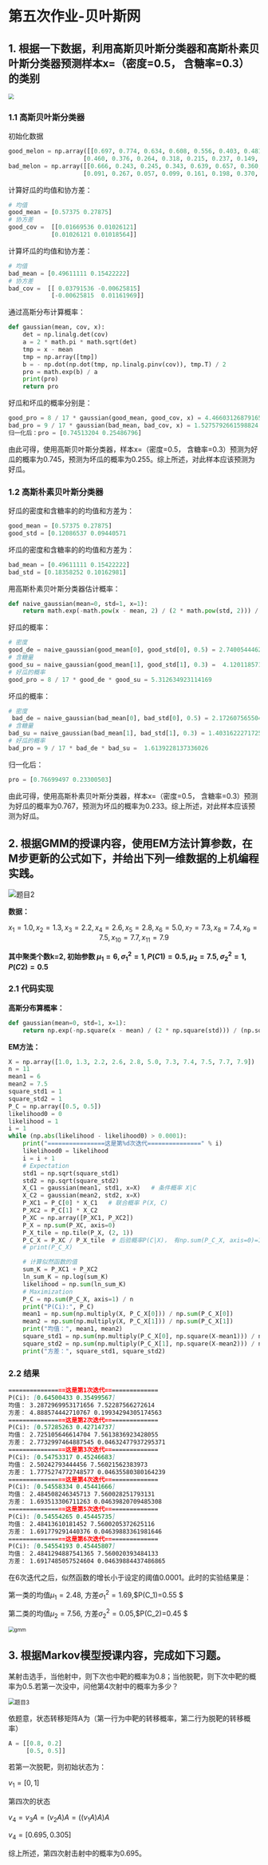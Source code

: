 # 第五次作业-贝叶斯网

## 1. 根据一下数据，利用高斯贝叶斯分类器和高斯朴素贝叶斯分类器预测样本x=（密度=0.5， 含糖率=0.3）的类别

<img src="figures/题目1.png" style="zoom:67%;" />

### 1.1 高斯贝叶斯分类器

初始化数据

```python
good_melon = np.array([[0.697, 0.774, 0.634, 0.608, 0.556, 0.403, 0.481, 0.437],
                     [0.460, 0.376, 0.264, 0.318, 0.215, 0.237, 0.149, 0.211]])
bad_melon = np.array([[0.666, 0.243, 0.245, 0.343, 0.639, 0.657, 0.360, 0.593, 0.719],
                     [0.091, 0.267, 0.057, 0.099, 0.161, 0.198, 0.370, 0.042, 0.103]])
```


计算好瓜的均值和协方差：

```python
# 均值
good_mean = [0.57375 0.27875]
# 协方差
good_cov =  [[0.01669536 0.01026121]
            [0.01026121 0.01018564]]
```

计算坏瓜的均值和协方差：

```python
# 均值
bad_mean = [0.49611111 0.15422222]
# 协方差
bad_cov =  [[ 0.03791536 -0.00625815]
            [-0.00625815  0.01161969]]
```

通过高斯分布计算概率：

```python
def gaussian(mean, cov, x):
    det = np.linalg.det(cov)
    a = 2 * math.pi * math.sqrt(det)
    tmp = x - mean
    tmp = np.array([tmp])
    b = - np.dot(np.dot(tmp, np.linalg.pinv(cov)), tmp.T) / 2
    pro = math.exp(b) / a
    print(pro)
    return pro
```

好瓜和坏瓜的概率分别是：

```python
good_pro = 8 / 17 * gaussian(good_mean, good_cov, x) = 4.466031268791659 
bad_pro = 9 / 17 * gaussian(bad_mean, bad_cov, x) = 1.5275792661598824
归一化后：pro = [0.74513204 0.25486796]
```

由此可得，使用高斯贝叶斯分类器，样本x=（密度=0.5， 含糖率=0.3）预测为好瓜的概率为0.745，预测为坏瓜的概率为0.255。综上所述，对此样本应该预测为好瓜。

### 1.2 高斯朴素贝叶斯分类器

好瓜的密度和含糖率的的均值和方差为：

```python
good_mean = [0.57375 0.27875]
good_std = [0.12086537 0.09440571
```

坏瓜的密度和含糖率的的均值和方差为：

```python
bad_mean = [0.49611111 0.15422222]
bad_std = [0.18358252 0.10162981]
```

用高斯朴素贝叶斯分类器估计概率：

```python
def naive_gaussian(mean=0, std=1, x=1):
    return math.exp(-math.pow(x - mean, 2) / (2 * math.pow(std, 2))) / (np.sqrt(2 * math.pi) * std)
```

好瓜的概率：

```python
# 密度
good_de = naive_gaussian(good_mean[0], good_std[0], 0.5) = 2.7400544462277714
# 含糖量
good_su = naive_gaussian(good_mean[1], good_std[1], 0.3) =  4.120118571789564
# 好瓜的概率
good_pro = 8 / 17 * good_de * good_su = 5.312634923114169 
```

坏瓜的概率：

```python
# 密度
 bad_de = naive_gaussian(bad_mean[0], bad_std[0], 0.5) = 2.1726075655047907 
# 含糖量
bad_su = naive_gaussian(bad_mean[1], bad_std[1], 0.3) = 1.4031622271725774
# 好瓜的概率
bad_pro = 9 / 17 * bad_de * bad_su =  1.6139228137336026  
```
归一化后：
```python
pro = [0.76699497 0.23300503]
```

由此可得，使用高斯朴素贝叶斯分类器，样本x=（密度=0.5， 含糖率=0.3）预测为好瓜的概率为0.767，预测为坏瓜的概率为0.233。综上所述，对此样本应该预测为好瓜。



## 2. 根据GMM的授课内容，使用EM方法计算参数，在M步更新的公式如下，并给出下列一维数据的上机编程实践。

![题目2](figures/题目2.png)

**数据：**

$$ x_1=1.0,x_2=1.3,x_3=2.2,x_4=2.6,x_5=2.8,x_6=5.0,x_7=7.3,x_8=7.4,x_9=7.5,x_{10}=7.7,x_{11}=7.9 $$

**其中聚类个数k=2, 初始参数 $\mu_1=6, \sigma_1^2=1, P(C1)=0.5,\mu_2=7.5, \sigma_2^2=1, P(C2)=0.5$** 

### 2.1 代码实现

**高斯分布算概率：**

```python
def gaussian(mean=0, std=1, x=1):
    return np.exp(-np.square(x - mean) / (2 * np.square(std))) / (np.sqrt(2 * math.pi) * std)
```

**EM方法：**

```python
X = np.array([1.0, 1.3, 2.2, 2.6, 2.8, 5.0, 7.3, 7.4, 7.5, 7.7, 7.9])
n = 11
mean1 = 6    
mean2 = 7.5    
square_std1 = 1
square_std2 = 1
P_C = np.array([0.5, 0.5])
likelihood0 = 0
likelihood = 1
i = 1
while (np.abs(likelihood - likelihood0) > 0.0001):
    print("================这是第%d次迭代===============" % i)
    likelihood0 = likelihood
    i = i + 1
    # Expectation
    std1 = np.sqrt(square_std1)
    std2 = np.sqrt(square_std2)
    X_C1 = gaussian(mean1, std1, x=X)   # 条件概率 X|C
    X_C2 = gaussian(mean2, std2, x=X)
    P_XC1 = P_C[0] * X_C1   # 联合概率 P(X, C)
    P_XC2 = P_C[1] * X_C2
    P_XC = np.array([P_XC1, P_XC2])
    P_X = np.sum(P_XC, axis=0)
    P_X_tile = np.tile(P_X, (2, 1))
    P_C_X = P_XC / P_X_tile  # 后验概率P(C|X)， 有np.sum(P_C_X, axis=0)=1
    # print(P_C_X)

    # 计算似然函数的值
    sum_K = P_XC1 + P_XC2
    ln_sum_K = np.log(sum_K)
    likelihood = np.sum(ln_sum_K)
    # Maximization
    P_C = np.sum(P_C_X, axis=1) / n
    print("P(Ci):", P_C)
    mean1 = np.sum(np.multiply(X, P_C_X[0])) / np.sum(P_C_X[0])
    mean2 = np.sum(np.multiply(X, P_C_X[1])) / np.sum(P_C_X[1])
    print("均值：", mean1, mean2)
    square_std1 = np.sum(np.multiply(P_C_X[0], np.square(X-mean1))) / np.sum(P_C_X[0])
    square_std2 = np.sum(np.multiply(P_C_X[1], np.square(X-mean2))) / np.sum(P_C_X[1])
    print("方差：", square_std1, square_std2)
```

### 2.2 结果

```markdown
================这是第1次迭代===============
P(Ci): [0.64500433 0.35499567]
均值： 3.2872969953171656 7.52287566272614
方差： 4.888574442710767 0.19934294305174563
================这是第2次迭代===============
P(Ci): [0.57285263 0.42714737]
均值： 2.725105646614704 7.5613836923428055
方差： 2.7732997464887545 0.04632477937295371
================这是第3次迭代===============
P(Ci): [0.54753317 0.45246683]
均值： 2.50242793444456 7.56021562383973
方差： 1.7775274772748577 0.04635580380164239
================这是第4次迭代===============
P(Ci): [0.54558334 0.45441666]
均值： 2.484508246345713 7.560028251793131
方差： 1.693513306711263 0.04639820709485308
================这是第5次迭代===============
P(Ci): [0.54554265 0.45445735]
均值： 2.48413610181452 7.5600205372625116
方差： 1.691779291440376 0.04639883361981646
================这是第6次迭代===============
P(Ci): [0.54554193 0.45445807]
均值： 2.4841294887541365 7.560020393484133
方差： 1.6917485057524604 0.04639884437486865
```

在6次迭代之后，似然函数的增长小于设定的阈值0.0001。此时的实验结果是：

第一类的均值$\mu_1 = 2.48$, 方差$\sigma_1^2=1.69$,$P(C_1)=0.55 $

第二类的均值$\mu_2 = 7.56$, 方差$\sigma_2^2=0.05$,$P(C_2)=0.45 $

<img src="figures/gmm.png" alt="gmm" style="zoom:72%;" />



## 3. 根据Markov模型授课内容，完成如下习题。

某射击选手，当他射中，则下次也中靶的概率为0.8；当他脱靶，则下次中靶的概率为0.5.若第一次没中，问他第4次射中的概率为多少？

<img src="figures/题目3.png" alt="题目3" style="zoom:80%;" />

依题意，状态转移矩阵A为（第一行为中靶的转移概率，第二行为脱靶的转移概率）

```python
A = [[0.8, 0.2]
	 [0.5, 0.5]]
```

若第一次脱靶，则初始状态为：

$v_1 = [0, 1]$

第四次的状态

$v_4 = v_3A = (v_2A)A = ((v_1A)A)A$

$v_4 = [0.695, 0.305]$

综上所述，第四次射击射中的概率为0.695。





